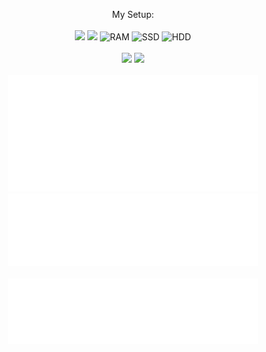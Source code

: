 <p align='center'>
  My Setup:<br></br>
  <img src="https://img.shields.io/badge/AMD-Ryzen 7 3700X-FF0000?labelColor=grey&style=for-the-badge&logo=AMD" />
  <img src="https://img.shields.io/badge/AMD-RX 5700XT-FF0000?labelColor=grey&style=for-the-badge&logo=AMD" />
  <img src="https://img.shields.io/badge/RAM-32GB-blue?labelColor=grey&style=for-the-badge" alt="RAM" />
  <img src="https://img.shields.io/badge/SSD-1.25TB-blue?labelColor=grey&style=for-the-badge" alt="SSD" />
  <img src="https://img.shields.io/badge/HDD-4TB-blue?labelColor=grey&style=for-the-badge" alt="HDD" />
  <br></br>
  <img src="https://img.shields.io/badge/Arch_Linux-1793D1?style=for-the-badge&logo=arch-linux&logoColor=white" />
  <img src="https://img.shields.io/badge/KDE Plasma-blue?style=for-the-badge&logo=kde&logoColor=white" />
  <br></br>
  <img src="/metrics.classic.svg" alt="Metrics" width="400">
  <img src="/metrics.repo-traffic.svg" alt="Metrics" width="400">
  <br></br>
  <img src="/metrics.languages.svg" alt="Metrics" width="400">
</p>

